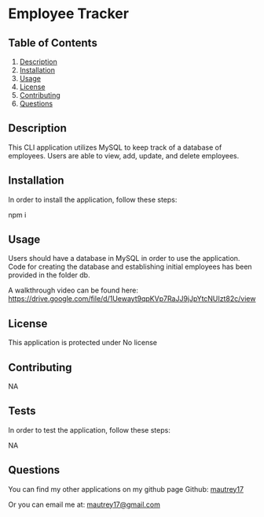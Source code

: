 # Employee Tracker

## Table of Contents
1. [Description](#Description)
2. [Installation](#Installation)
3. [Usage](#Usage)
4. [License](#License)
5. [Contributing](#Contributing)
6. [Questions](#Questions)

## Description
This CLI application utilizes MySQL to keep track of a database of employees. Users are able to view, add, update, and delete employees. 

## Installation
In order to install the application, follow these steps: 

npm i

## Usage
Users should have a database in MySQL in order to use the application. Code for creating the database and establishing initial employees has been provided in the folder db.

A walkthrough video can be found here: https://drive.google.com/file/d/1Uewayt9qpKVp7RaJJ9jJpYtcNUIzt82c/view

## License
This application is protected under No license

## Contributing
NA

## Tests
In order to test the application, follow these steps:

NA

## Questions
You can find my other applications on my github page
Github: [mautrey17](https://github.com/mautrey17) 

Or you can email me at: mautrey17@gmail.com